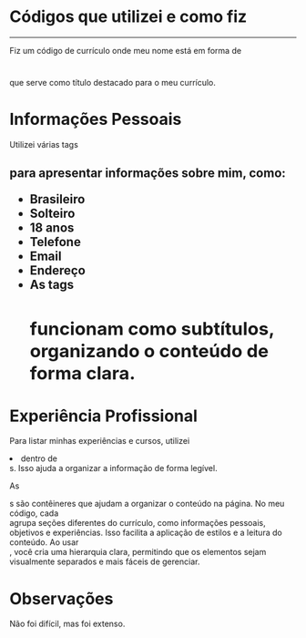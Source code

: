 # Códigos que utilizei e como fiz
--- 
Fiz um código de currículo onde meu nome está em forma de <h1></h1> que serve como título destacado para o meu currículo.

# Informações Pessoais
Utilizei várias tags <h2> para apresentar informações sobre mim, como:

- Brasileiro
- Solteiro
- 18 anos
- Telefone
- Email
- Endereço
- As tags <h2> funcionam como subtítulos, organizando o conteúdo de forma clara.

# Experiência Profissional
Para listar minhas experiências e cursos, utilizei <li> dentro de <div>s. Isso ajuda a organizar a informação de forma legível.

As <div>s são contêineres que ajudam a organizar o conteúdo na página. No meu código, cada <div> agrupa seções diferentes do currículo, como informações pessoais, objetivos e experiências. Isso facilita a aplicação de estilos e a leitura do conteúdo. Ao usar <div>, você cria uma hierarquia clara, permitindo que os elementos sejam visualmente separados e mais fáceis de gerenciar.


# Observações
Não foi difícil, mas foi extenso.
